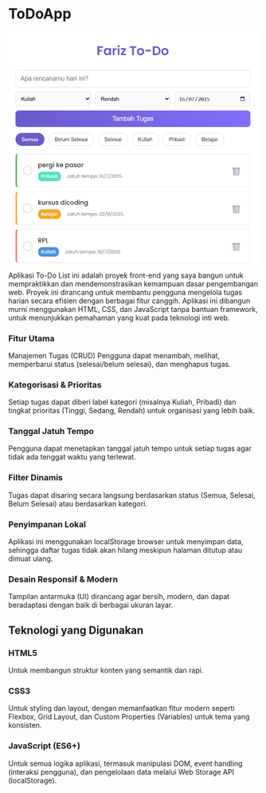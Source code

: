# ToDoApp
![UI](gambar/UI.png)
Aplikasi To-Do List ini adalah proyek front-end yang saya bangun untuk mempraktikkan dan mendemonstrasikan kemampuan dasar pengembangan web. Proyek ini dirancang untuk membantu pengguna mengelola tugas harian secara efisien dengan berbagai fitur canggih. Aplikasi ini dibangun murni menggunakan HTML, CSS, dan JavaScript tanpa bantuan framework, untuk menunjukkan pemahaman yang kuat pada teknologi inti web.

### Fitur Utama
Manajemen Tugas (CRUD)
Pengguna dapat menambah, melihat, memperbarui status (selesai/belum selesai), dan menghapus tugas.

### Kategorisasi & Prioritas
Setiap tugas dapat diberi label kategori (misalnya Kuliah, Pribadi) dan tingkat prioritas (Tinggi, Sedang, Rendah) untuk organisasi yang lebih baik.

### Tanggal Jatuh Tempo
Pengguna dapat menetapkan tanggal jatuh tempo untuk setiap tugas agar tidak ada tenggat waktu yang terlewat.

### Filter Dinamis
Tugas dapat disaring secara langsung berdasarkan status (Semua, Selesai, Belum Selesai) atau berdasarkan kategori.

### Penyimpanan Lokal
Aplikasi ini menggunakan localStorage browser untuk menyimpan data, sehingga daftar tugas tidak akan hilang meskipun halaman ditutup atau dimuat ulang.

### Desain Responsif & Modern
Tampilan antarmuka (UI) dirancang agar bersih, modern, dan dapat beradaptasi dengan baik di berbagai ukuran layar.

## Teknologi yang Digunakan
### HTML5
Untuk membangun struktur konten yang semantik dan rapi.

### CSS3
Untuk styling dan layout, dengan memanfaatkan fitur modern seperti Flexbox, Grid Layout, dan Custom Properties (Variables) untuk tema yang konsisten.

### JavaScript (ES6+)
Untuk semua logika aplikasi, termasuk manipulasi DOM, event handling (interaksi pengguna), dan pengelolaan data melalui Web Storage API (localStorage).

